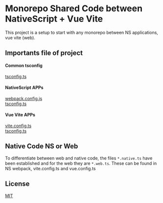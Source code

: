 # Monorepo Shared Code between NativeScript + Vue Vite

This project is a setup to start with any monorepo between NS applications, vue vite (web).

## Importants file of project

#### Common tsconfig
[tsconfig.ts](https://github.com/vallemar/ns-monorepo-seed/blob/master/tsconfig.json#L18)

#### NativeScript APPs
[webpack.config.js](https://github.com/vallemar/ns-monorepo-seed/blob/master/apps/ns-vue/webpack.config.js)\
[tsconfig.ts](https://github.com/vallemar/ns-monorepo-seed/blob/master/apps/ns-vue/tsconfig.json#L15-L16)

#### Vue Vite APPs
[vite.config.ts](https://github.com/vallemar/ns-monorepo-seed/blob/master/apps/vite-vue-ts/vite.config.ts#L8-L13)\
[tsconfig.ts](https://github.com/vallemar/ns-monorepo-seed/blob/master/apps/vite-vue-ts/tsconfig.json#L22-L27)


## Native Code NS or Web
To differentiate between web and native code, the files `*.native.ts` have been established and for the web they are `*.web.ts`. These can be found in NS webpack, vite.config.ts and vue.config.ts



## License
[MIT](https://choosealicense.com/licenses/mit/)
